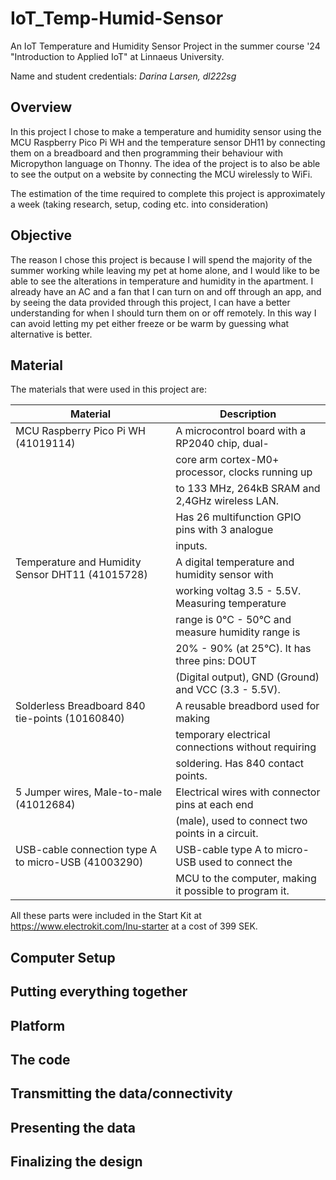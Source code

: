 # IoT_Temp-Humid-Sensor 
An IoT Temperature and Humidity Sensor Project in the summer course '24 "Introduction to Applied IoT" at Linnaeus University.

Name and student credentials: *Darina Larsen, dl222sg*


## **Overview**
In this project I chose to make a temperature and humidity sensor using the MCU Raspberry Pico Pi WH and the temperature sensor DH11 by connecting them on a breadboard and then programming their behaviour with Micropython language on Thonny. The idea of the project is to also be able to see the output on a website by connecting the MCU wirelessly to WiFi.

The estimation of the time required to complete this project is approximately a week (taking research, setup, coding etc. into consideration)


## **Objective**

The reason I chose this project is because I will spend the majority of the summer working while leaving my pet at home alone, and I would like to be able to see the alterations in temperature and humidity in the apartment. I already have an AC and a fan that I can turn on and off through an app, and by seeing the data provided through this project, I can have a better understanding for when I should turn them on or off remotely. In this way I can avoid letting my pet either freeze or be warm by guessing what alternative is better.


## **Material**

The materials that were used in this project are:

|                        Material                       |               Description                            |
|-------------------------------------------------------|------------------------------------------------------|
| MCU Raspberry Pico Pi WH (41019114)                   | A microcontrol board with a RP2040 chip, dual-       |             
|                                                       | core arm cortex-M0+ processor, clocks running up     |            
|                                                       | to 133 MHz, 264kB SRAM and 2,4GHz wireless LAN.      |            
|                                                       | Has 26 multifunction GPIO pins with 3 analogue       |  
|                                                       | inputs.                                              |
| Temperature and Humidity Sensor DHT11 (41015728)      | A digital temperature and humidity sensor with       |
|                                                       | working voltag 3.5 - 5.5V. Measuring temperature     |
|                                                       | range is 0°C - 50°C and measure humidity range is    |
|                                                       | 20% - 90% (at 25°C). It has three pins: DOUT         |
|                                                       | (Digital output), GND (Ground) and VCC (3.3 - 5.5V). |
| Solderless Breadboard 840 tie-points (10160840)       | A reusable breadbord used for making                 |
|                                                       | temporary electrical connections without requiring   |
|                                                       | soldering. Has 840 contact points.                   |
| 5 Jumper wires, Male-to-male (41012684)               | Electrical wires with connector pins at each end     |
|                                                       | (male), used to connect two points in a circuit.     |
| USB-cable connection type A to micro-USB (41003290)   | USB-cable type A to micro-USB used to connect the    |
|                                                       |MCU to the computer, making it possible to program it.|

All these parts were included in the Start Kit at <https://www.electrokit.com/lnu-starter> at a cost of 399 SEK.

## **Computer Setup**


## **Putting everything together**


## **Platform**


## **The code**


## **Transmitting the data/connectivity**


## **Presenting the data**


## **Finalizing the design**

